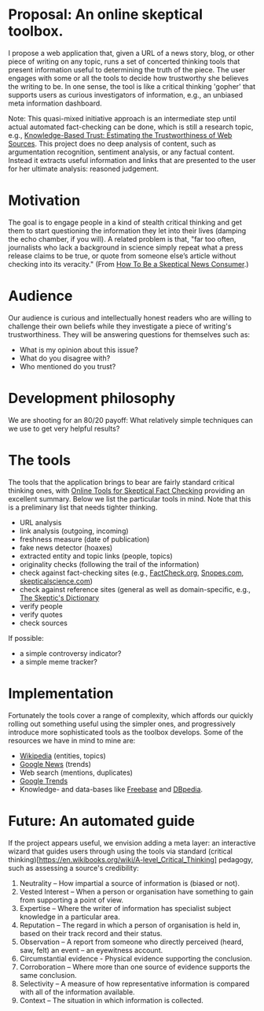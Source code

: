 # Proposal: An online skeptical toolbox.

I propose a web application that, given a URL of a news story, blog, or other piece of writing on any topic, runs a set of concerted thinking tools that present information useful to determining the truth of the piece. The user engages with some or all the tools to decide how trustworthy she believes the writing to be. In one sense, the tool is like a critical thinking 'gopher' that supports users as curious investigators of information, e.g., an unbiased meta information dashboard.

Note: This quasi-mixed initiative approach is an intermediate step until actual automated fact-checking can be done, which is still a research topic, e.g., [Knowledge-Based Trust: Estimating the Trustworthiness of Web Sources](http://arxiv.org/pdf/1502.03519v1.pdf). This project does no deep analysis of content, such as argumentation recognition, sentiment analysis, or any factual content. Instead it extracts useful information and links that are presented to the user for her ultimate analysis: reasoned judgement.


# Motivation

The goal is to engage people in a kind of stealth critical thinking and get them to start questioning the information they let into their lives (damping the echo chamber, if you will). A related problem is that, "far too often, journalists who lack a background in science simply repeat what a press release claims to be true, or quote from someone else’s article without checking into its veracity." (From [How To Be a Skeptical News Consumer](http://www.skeptic.com/eskeptic/13-06-12/).)

# Audience

Our audience is curious and intellectually honest readers who are willing to challenge their own beliefs while they investigate a piece of writing's trustworthiness. They will be answering questions for themselves such as:

* What is my opinion about this issue?
* What do you disagree with?
* Who mentioned do you trust?


# Development philosophy

We are shooting for an 80/20 payoff: What relatively simple techniques can we use to get very helpful results?


# The tools

The tools that the application brings to bear are fairly standard critical thinking ones, with [Online Tools for Skeptical Fact Checking](http://www.csicop.org/specialarticles/show/online_tools_for_skeptical_fact_checking) providing an excellent summary. Below we list the particular tools in mind. Note that this is a preliminary list that needs tighter thinking.

* URL analysis
* link analysis (outgoing, incoming)
* freshness measure (date of publication)
* fake news detector (hoaxes)
* extracted entity and topic links (people, topics)
* originality checks (following the trail of the information)
* check against fact-checking sites (e.g., [FactCheck.org](http://www.factcheck.org/), [Snopes.com](http://snopes.com/), [skepticalscience.com](http://skepticalscience.com/))
* check against reference sites (general as well as domain-specific, e.g., [The Skeptic's Dictionary](http://www.skepdic.com/)
* verify people
* verify quotes
* check sources


If possible:
* a simple controversy indicator?
* a simple meme tracker?


# Implementation

Fortunately the tools cover a range of complexity, which affords our quickly rolling out something useful using the simpler ones, and progressively introduce more sophisticated tools as the toolbox develops. Some of the resources we have in mind to mine are:

* [Wikipedia](https://www.wikipedia.org/) (entities, topics)
* [Google News](https://news.google.com/) (trends)
* Web search (mentions, duplicates)
* [Google Trends](https://www.google.com/trends/)
* Knowledge- and data-bases like [Freebase](http://www.freebase.com/) and [DBpedia](http://wiki.dbpedia.org/).


# Future: An automated guide

If the project appears useful, we envision adding a meta layer: an interactive wizard that guides users through using the tools via standard (critical thinking)[https://en.wikibooks.org/wiki/A-level_Critical_Thinking] pedagogy, such as assessing a source's credibility:

1. Neutrality – How impartial a source of information is (biased or not).
2. Vested Interest – When a person or organisation have something to gain from supporting a point of view.
3. Expertise – Where the writer of information has specialist subject knowledge in a particular area.
4. Reputation – The regard in which a person of organisation is held in, based on their track record and their status.
5. Observation – A report from someone who directly perceived (heard, saw, felt) an event – an eyewitness account.
6. Circumstantial evidence - Physical evidence supporting the conclusion.
7. Corroboration – Where more than one source of evidence supports the same conclusion.
8. Selectivity – A measure of how representative information is compared with all of the information available.
9. Context – The situation in which information is collected.
